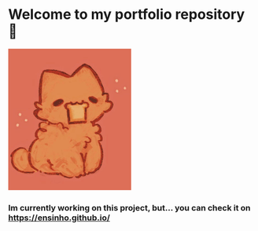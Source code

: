 # Welcome to my portfolio repository 🌙
  <img src="https://github.com/ensinho/pokemonsis/blob/main/orange%20kitten.jpg" width="250" />
  
### Im currently working on this project, but... you can check it on https://ensinho.github.io/
